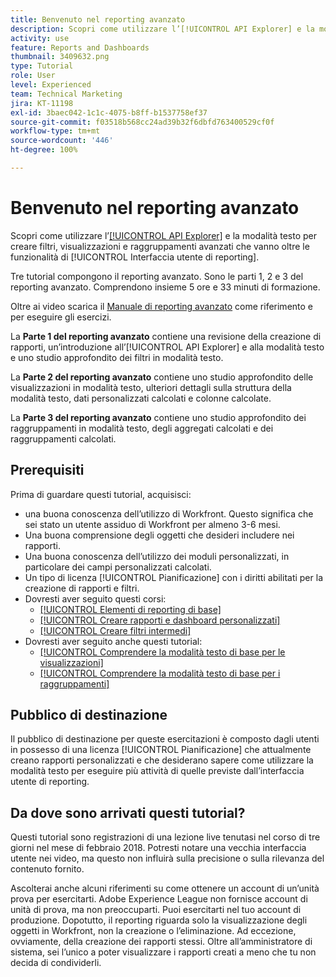 ```yaml
---
title: Benvenuto nel reporting avanzato
description: Scopri come utilizzare l’[!UICONTROL API Explorer] e la modalità testo per creare filtri, visualizzazioni e raggruppamenti avanzati che vanno oltre le funzionalità di [!UICONTROL Interfaccia utente di reporting].
activity: use
feature: Reports and Dashboards
thumbnail: 3409632.png
type: Tutorial
role: User
level: Experienced
team: Technical Marketing
jira: KT-11198
exl-id: 3baec042-1c1c-4075-b8ff-b1537758ef37
source-git-commit: f03518b568cc24ad39b32f6dbfd763400529cf0f
workflow-type: tm+mt
source-wordcount: '446'
ht-degree: 100%

---
```


# Benvenuto nel reporting avanzato

Scopri come utilizzare l’[[!UICONTROL API Explorer]](https://developer.adobe.com/workfront/api-explorer/) e la modalità testo per creare filtri, visualizzazioni e raggruppamenti avanzati che vanno oltre le funzionalità di [!UICONTROL Interfaccia utente di reporting].

Tre tutorial compongono il reporting avanzato. Sono le parti 1, 2 e 3 del reporting avanzato. Comprendono insieme 5 ore e 33 minuti di formazione.

Oltre ai video scarica il [Manuale di reporting avanzato](/help/assets/advanced-reporting-manual.pdf) come riferimento e per eseguire gli esercizi.

La **Parte 1 del reporting avanzato** contiene una revisione della creazione di rapporti, un’introduzione all’[!UICONTROL API Explorer] e alla modalità testo e uno studio approfondito dei filtri in modalità testo.

La **Parte 2 del reporting avanzato** contiene uno studio approfondito delle visualizzazioni in modalità testo, ulteriori dettagli sulla struttura della modalità testo, dati personalizzati calcolati e colonne calcolate.

La **Parte 3 del reporting avanzato** contiene uno studio approfondito dei raggruppamenti in modalità testo, degli aggregati calcolati e dei raggruppamenti calcolati.

## Prerequisiti

Prima di guardare questi tutorial, acquisisci:

* una buona conoscenza dell’utilizzo di Workfront. Questo significa che sei stato un utente assiduo di Workfront per almeno 3-6 mesi.
* Una buona comprensione degli oggetti che desideri includere nei rapporti.
* Una buona conoscenza dell’utilizzo dei moduli personalizzati, in particolare dei campi personalizzati calcolati.
* Un tipo di licenza [!UICONTROL Pianificazione] con i diritti abilitati per la creazione di rapporti e filtri.
* Dovresti aver seguito questi corsi:
   * [[!UICONTROL Elementi di reporting di base]](https://experienceleague.adobe.com/docs/courses/using/workfront-u-1-2022-1-reporting.html?lang=it)
   * [[!UICONTROL Creare rapporti e dashboard personalizzati]](https://experienceleague.adobe.com/docs/courses/using/workfront-u-1-2022-3-reporting.html?lang=it)
   * [[!UICONTROL Creare filtri intermedi]](https://experienceleague.adobe.com/docs/courses/using/workfront-u-1-2022-2-reporting.html?lang=it)
* Dovresti aver seguito anche questi tutorial:
   * [[!UICONTROL Comprendere la modalità testo di base per le visualizzazioni]](https://experienceleague.adobe.com/docs/workfront-learn/tutorials-workfront/reporting/intermediate-reporting/basic-text-mode-for-views.html?lang=it)
   * [[!UICONTROL Comprendere la modalità testo di base per i raggruppamenti]](https://experienceleague.adobe.com/docs/workfront-learn/tutorials-workfront/reporting/intermediate-reporting/basic-text-mode-for-groupings.html?lang=it)

## Pubblico di destinazione

Il pubblico di destinazione per queste esercitazioni è composto dagli utenti in possesso di una licenza [!UICONTROL Pianificazione] che attualmente creano rapporti personalizzati e che desiderano sapere come utilizzare la modalità testo per eseguire più attività di quelle previste dall’interfaccia utente di reporting.

## Da dove sono arrivati questi tutorial?

Questi tutorial sono registrazioni di una lezione live tenutasi nel corso di tre giorni nel mese di febbraio 2018. Potresti notare una vecchia interfaccia utente nei video, ma questo non influirà sulla precisione o sulla rilevanza del contenuto fornito.

Ascolterai anche alcuni riferimenti su come ottenere un account di un’unità prova per esercitarti. Adobe Experience League non fornisce account di unità di prova, ma non preoccuparti. Puoi esercitarti nel tuo account di produzione. Dopotutto, il reporting riguarda solo la visualizzazione degli oggetti in Workfront, non la creazione o l’eliminazione. Ad eccezione, ovviamente, della creazione dei rapporti stessi. Oltre all’amministratore di sistema, sei l’unico a poter visualizzare i rapporti creati a meno che tu non decida di condividerli.
